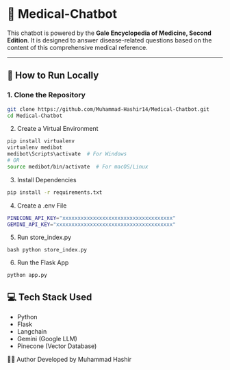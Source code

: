 # 🧠 Medical-Chatbot

This chatbot is powered by the **Gale Encyclopedia of Medicine, Second Edition**. It is designed to answer disease-related questions based on the content of this comprehensive medical reference.

---

## 🧪 How to Run Locally

### 1. Clone the Repository

```bash
git clone https://github.com/Muhammad-Hashir14/Medical-Chatbot.git
cd Medical-Chatbot
```

2. Create a Virtual Environment
```bash 
pip install virtualenv
virtualenv medibot
medibot\Scripts\activate  # For Windows
# OR
source medibot/bin/activate  # For macOS/Linux
```

3. Install Dependencies
```bash 
pip install -r requirements.txt
```

4. Create a .env File
```bash 
PINECONE_API_KEY="xxxxxxxxxxxxxxxxxxxxxxxxxxxxxxxxxxxx"
GEMINI_API_KEY="xxxxxxxxxxxxxxxxxxxxxxxxxxxxxxxxxxxxxx"
```

5. Run store_index.py
```
bash python store_index.py
```

6. Run the Flask App
```
python app.py
```

## 💻 Tech Stack Used
- Python
- Flask
- Langchain
- Gemini (Google LLM)
- Pinecone (Vector Database)

🙋‍♂️ Author
Developed by Muhammad Hashir

